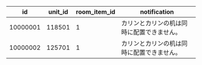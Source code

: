 |id|unit_id|room_item_id|notification|
| --- | --- | --- | --- |
|10000001|118501|1|カリンとカリンの机は同時に配置できません。|
|10000002|125701|1|カリンとカリンの机は同時に配置できません。|